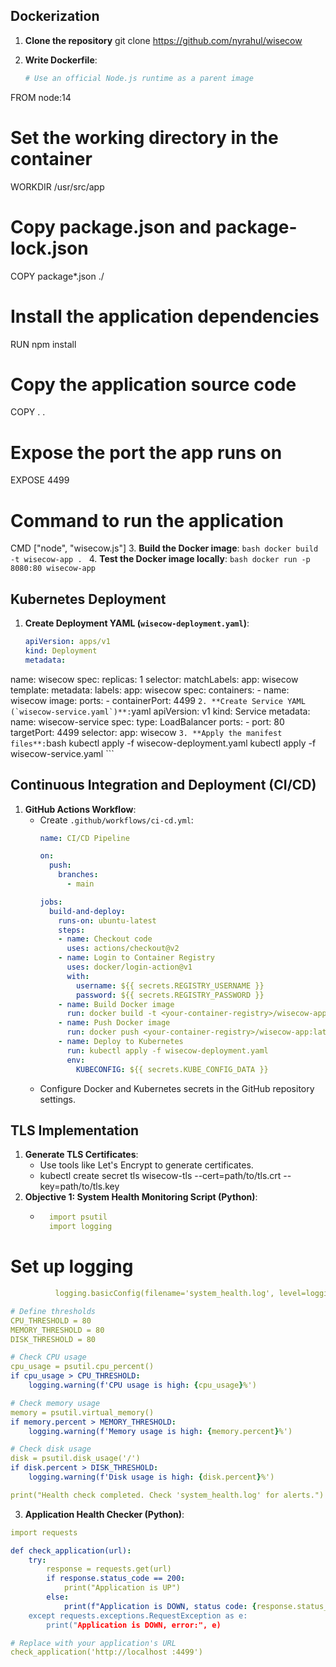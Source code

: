 
## Dockerization
1. **Clone the repository**
 git clone https://github.com/nyrahul/wisecow  

2. **Write Dockerfile**:
    ```Dockerfile
   # Use an official Node.js runtime as a parent image
FROM node:14

# Set the working directory in the container
WORKDIR /usr/src/app

# Copy package.json and package-lock.json
COPY package*.json ./

# Install the application dependencies
RUN npm install

# Copy the application source code
COPY . .

# Expose the port the app runs on
EXPOSE 4499

# Command to run the application
CMD ["node", "wisecow.js"]
3. **Build the Docker image**:
    ```bash
    docker build -t wisecow-app .
    ```
4. **Test the Docker image locally**:
    ```bash
    docker run -p 8080:80 wisecow-app
    ```

## Kubernetes Deployment

1. **Create Deployment YAML (`wisecow-deployment.yaml`)**:
    ```yaml
   apiVersion: apps/v1
   kind: Deployment
   metadata:
  name: wisecow
  spec:
   replicas: 1
  selector:
    matchLabels:
      app: wisecow
  template:
    metadata:
      labels:
        app: wisecow
    spec:
      containers:
      - name: wisecow
        image: <your-docker-image>
        ports:
        - containerPort: 4499
    ```
2. **Create Service YAML (`wisecow-service.yaml`)**:
    ```yaml
    apiVersion: v1
     kind: Service
    metadata:
  name: wisecow-service
  spec:
   type: LoadBalancer
  ports:
    - port: 80
      targetPort: 4499
  selector:
    app: wisecow
    ```
3. **Apply the manifest files**:
    ```bash
    kubectl apply -f wisecow-deployment.yaml
    kubectl apply -f wisecow-service.yaml
    ```

## Continuous Integration and Deployment (CI/CD)

1. **GitHub Actions Workflow**:
   - Create `.github/workflows/ci-cd.yml`:
     ```yaml
     name: CI/CD Pipeline

     on:
       push:
         branches:
           - main

     jobs:
       build-and-deploy:
         runs-on: ubuntu-latest
         steps:
         - name: Checkout code
           uses: actions/checkout@v2
         - name: Login to Container Registry
           uses: docker/login-action@v1
           with:
             username: ${{ secrets.REGISTRY_USERNAME }}
             password: ${{ secrets.REGISTRY_PASSWORD }}
         - name: Build Docker image
           run: docker build -t <your-container-registry>/wisecow-app:latest .
         - name: Push Docker image
           run: docker push <your-container-registry>/wisecow-app:latest
         - name: Deploy to Kubernetes
           run: kubectl apply -f wisecow-deployment.yaml
           env:
             KUBECONFIG: ${{ secrets.KUBE_CONFIG_DATA }}
     ```
   - Configure Docker and Kubernetes secrets in the GitHub repository settings.

## TLS Implementation

1. **Generate TLS Certificates**:
   - Use tools like Let's Encrypt to generate certificates.
   - kubectl create secret tls wisecow-tls --cert=path/to/tls.crt --key=path/to/tls.key
2. **Objective 1: System Health Monitoring Script (Python)**:
   - ```yaml
       import psutil
       import logging

# Set up logging
```yaml
          logging.basicConfig(filename='system_health.log', level=logging.INFO)

# Define thresholds
CPU_THRESHOLD = 80
MEMORY_THRESHOLD = 80
DISK_THRESHOLD = 80

# Check CPU usage
cpu_usage = psutil.cpu_percent()
if cpu_usage > CPU_THRESHOLD:
    logging.warning(f'CPU usage is high: {cpu_usage}%')

# Check memory usage
memory = psutil.virtual_memory()
if memory.percent > MEMORY_THRESHOLD:
    logging.warning(f'Memory usage is high: {memory.percent}%')

# Check disk usage
disk = psutil.disk_usage('/')
if disk.percent > DISK_THRESHOLD:
    logging.warning(f'Disk usage is high: {disk.percent}%')

print("Health check completed. Check 'system_health.log' for alerts.")
```
3.  **Application Health Checker (Python)**:
```yaml
import requests

def check_application(url):
    try:
        response = requests.get(url)
        if response.status_code == 200:
            print("Application is UP")
        else:
            print(f"Application is DOWN, status code: {response.status_code}")
    except requests.exceptions.RequestException as e:
        print("Application is DOWN, error:", e)

# Replace with your application's URL
check_application('http://localhost :4499')


```

